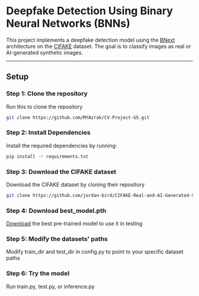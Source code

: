 # Deepfake Detection Using Binary Neural Networks (BNNs)

This project implements a deepfake detection model using the [BNext](https://arxiv.org/pdf/2211.12933) architecture on the [CIFAKE](https://github.com/jordan-bird/CIFAKE-Real-and-AI-Generated-Synthetic-Images) dataset. The goal is to classify images as real or AI-generated synthetic images.

---

## Setup

### Step 1: Clone the repository

Run this to clone the repository

```bash
git clone https://github.com/MYAzrak/CV-Project-G5.git
```

### Step 2: Install Dependencies

Install the required dependencies by running:

```bash
pip install -r requirements.txt
```

### Step 3: Download the CIFAKE dataset

Download the CIFAKE dataset by cloning their repository

```bash
git clone https://github.com/jordan-bird/CIFAKE-Real-and-AI-Generated-Synthetic-Images
```

### Step 4: Download best_model.pth

[Download](https://drive.google.com/file/d/1y7iRO4dc7VhysOMyVt4hv-9A7obbwVCp/view?usp=sharing) the best pre-trained model to use it in testing

### Step 5: Modify the datasets' paths

Modify train_dir and test_dir in config.py to point to your specific dataset paths

### Step 6: Try the model

Run train.py, test.py, or inference.py
